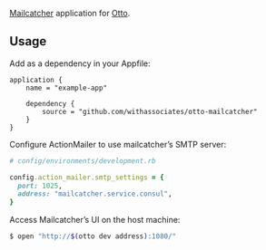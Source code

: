 [Mailcatcher][1] application for [Otto][2].

## Usage

Add as a dependency in your Appfile:

```
application {
    name = "example-app"

    dependency {
        source = "github.com/withassociates/otto-mailcatcher"
    }
}
```

Configure ActionMailer to use mailcatcher’s SMTP server:

```rb
# config/environments/development.rb

config.action_mailer.smtp_settings = {
  port: 1025,
  address: "mailcatcher.service.consul",
}
```

Access Mailcatcher’s UI on the host machine:

```sh
$ open "http://$(otto dev address):1080/"
```


[1]: http://mailcatcher.me/
[2]: https://ottoproject.io/
